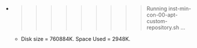 * >>>>>>>>> Running inst-min-con-00-apt-custom-repository.sh ...
  * Disk size = 760884K. Space Used = 2948K.
